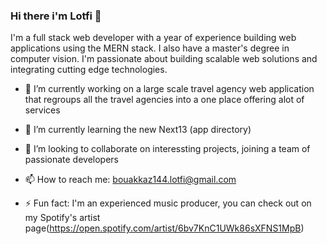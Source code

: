 ### Hi there i'm Lotfi 👋

<!--
**BouakkazLotfiG/BouakkazLotfiG** is a ✨ _special_ ✨ repository because its `README.md` (this file) appears on your GitHub profile.

Here are some ideas to get you started:

- 🔭 I’m currently working on ...
- 🌱 I’m currently learning ...
- 👯 I’m looking to collaborate on ...
- 🤔 I’m looking for help with ...
- 💬 Ask me about ...
- 📫 How to reach me: ...
- 😄 Pronouns: ...
- ⚡ Fun fact: ...
-->
I'm a full stack web developer with a year of experience building web applications using the MERN stack. I also have a master's degree in computer vision. I'm passionate about building scalable web solutions and integrating cutting edge technologies.

- 🔭 I’m currently working on a large scale travel agency web application that regroups all the travel agencies into a one place offering alot of services

- 🌱 I’m currently learning the new Next13 (app directory)

- 👯 I’m looking to collaborate on interessting projects, joining a team of passionate developers

- 📫 How to reach me: bouakkaz144.lotfi@gmail.com

- ⚡ Fun fact: I'm an experienced music producer, you can check out on my Spotify's artist page(https://open.spotify.com/artist/6bv7KnC1UWk86sXFNS1MpB)
